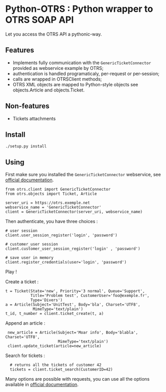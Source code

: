 Python-OTRS : Python wrapper to OTRS SOAP API
=============================================

Let you access the OTRS API a pythonic-way.

Features
--------

- Implements fully communication with the `GenericTicketConnector` provided as
  webservice example by OTRS;
- authentication is handled programaticaly, per-request or per-session;
- calls are wrapped in OTRSClient methods;
- OTRS XML objects are mapped to Python-style objects see objects.Article and
  objects.Ticket.

Non-features
------------

- Tickets attachments


Install
-------

    ./setup.py install

Using
-----

First make sure you installed the `GenericTicketConnector` webservice, see
[official documentation](http://otrs.github.io/doc/manual/admin/3.3/en/html/genericinterface.html#generic-ticket-connector).

    from otrs.client import GenericTicketConnector
	from otrs.objects import Ticket, Article

	server_uri = https://otrs.exemple.net
	webservice_name = 'GenericTicketConnector'
    client = GenericTicketConnector(server_uri, webservice_name)

Then authenticate, you have three choices :

    # user session
	client.user_session_register('login', 'password')

	# customer_user session
	client.customer_user_session_register('login' , 'password')

	# save user in memory
    client.register_credentials(user='login', 'password')


Play !

Create a ticket :

    t = Ticket(State='new', Priority='3 normal', Queue='Support',
               Title='Problem test', CustomerUser='foo@exemple.fr',
			   Type='Divers')
    a = Article(Subject='UnitTest', Body='bla', Charset='UTF8',
	            MimeType='text/plain')
    t_id, t_number = client.ticket_create(t, a)

Append an article :

     new_article = Article(Subject='Moar info', Body='blabla', Charset='UTF8',
                           MimeType='text/plain')
	 client.update_ticket(article=new_article)

Search for tickets :

	  # returns all the tickets of customer 42
      tickets = client.ticket_search(CustomerID=42)


Many options are possible with requests, you can use all the options available
in
[official documentation](http://otrs.github.io/doc/manual/admin/3.3/en/html/genericinterface.html#generic-ticket-connector).
